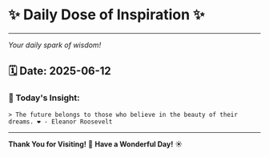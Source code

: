 # ✨ Daily Dose of Inspiration ✨

--- 

_Your daily spark of wisdom!_

## 🗓️ Date: **2025-06-12**

### 💬 Today's Insight:
```
> The future belongs to those who believe in the beauty of their dreams. ❤️ - Eleanor Roosevelt
```

--- 

**Thank You for Visiting!** 🙏
**Have a Wonderful Day!** ☀️
